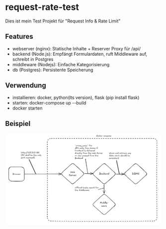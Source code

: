# request-rate-test

Dies ist mein Test Projekt für "Request Info & Rate Limit"

## Features
- webserver (nginx): Statische Inhalte + Reserver Proxy für /api/
- backend (Node.js): Empfängt Formulardaten, ruft Middleware auf, schreibt in Postgres
- middleware (Nodejs): Einfache Kategorisierung
- db (Postgres): Persistente Speicherung

## Verwendung
- installieren: docker, python(lts version), flask (pip install flask)
- starten: docker-compose up --build
- docker starten

## Beispiel
![alt text](assets/image.png)


